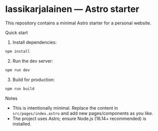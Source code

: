 # lassikarjalainen — Astro starter

This repository contains a minimal Astro starter for a personal website.

Quick start

1. Install dependencies:

```bash
npm install
```

2. Run the dev server:

```bash
npm run dev
```

3. Build for production:

```bash
npm run build
```

Notes

- This is intentionally minimal. Replace the content in `src/pages/index.astro` and add new pages/components as you like.
- The project uses Astro; ensure Node.js (16.14+ recommended) is installed.
